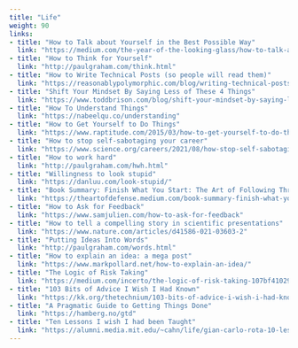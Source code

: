 ```yaml
---
title: "Life"
weight: 90
links:
- title: "How to Talk about Yourself in the Best Possible Way"
  link: "https://medium.com/the-year-of-the-looking-glass/how-to-talk-about-yourself-in-the-best-possible-way-fd1eaf484748"
- title: "How to Think for Yourself"
  link: "http://paulgraham.com/think.html"
- title: "How to Write Technical Posts (so people will read them)"
  link: "https://reasonablypolymorphic.com/blog/writing-technical-posts/"
- title: "Shift Your Mindset By Saying Less of These 4 Things"
  link: "https://www.toddbrison.com/blog/shift-your-mindset-by-saying-less-of-these-4-things"
- title: "How To Understand Things"
  link: "https://nabeelqu.co/understanding"
- title: "How to Get Yourself to Do Things"
  link: "https://www.raptitude.com/2015/03/how-to-get-yourself-to-do-things/"
- title: "How to stop self-sabotaging your career"
  link: "https://www.science.org/careers/2021/08/how-stop-self-sabotaging-your-career"
- title: "How to work hard"
  link: "http://paulgraham.com/hwh.html"
- title: "Willingness to look stupid"
  link: "https://danluu.com/look-stupid/"
- title: "Book Summary: Finish What You Start: The Art of Following Through, Taking Action, Executing, & Self-Discipline"
  link: "https://theartofdefense.medium.com/book-summary-finish-what-you-start-the-art-of-following-through-taking-action-executing-88b883f79a45"
- title: "How to Ask for Feedback"
  link: "https://www.samjulien.com/how-to-ask-for-feedback"
- title: "How to tell a compelling story in scientific presentations"
  link: "https://www.nature.com/articles/d41586-021-03603-2"
- title: "Putting Ideas Into Words"
  link: "http://paulgraham.com/words.html"
- title: "How to explain an idea: a mega post"
  link: "https://www.markpollard.net/how-to-explain-an-idea/"
- title: "The Logic of Risk Taking"
  link: "https://medium.com/incerto/the-logic-of-risk-taking-107bf41029d3"
- title: "103 Bits of Advice I Wish I Had Known"
  link: "https://kk.org/thetechnium/103-bits-of-advice-i-wish-i-had-known/"
- title: "A Pragmatic Guide to Getting Things Done"
  link: "https://hamberg.no/gtd"
- title: "Ten Lessons I wish I had been Taught"
  link: "https://alumni.media.mit.edu/~cahn/life/gian-carlo-rota-10-lessons.html"
---
```

